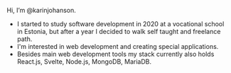 Hi, I’m @karinjohanson. 
- I started to study software development in 2020 at a vocational school in Estonia, but after a year I decided to walk self taught and freelance path.
- I'm interested in web development and creating special applications.
- Besides main web development tools my stack currently also holds React.js, Svelte, Node.js, MongoDB, MariaDB. 

<!---
- 💞️ I’m looking to collaborate on 
- 📫 How to reach me ...
--->
<!---
karinjohanson/karinjohanson is a ✨ special ✨ repository because its `README.md` (this file) appears on your GitHub profile.
You can click the Preview link to take a look at your changes.
--->

